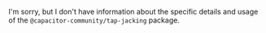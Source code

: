 I'm sorry, but I don't have information about the specific details and usage of the `@capacitor-community/tap-jacking` package.